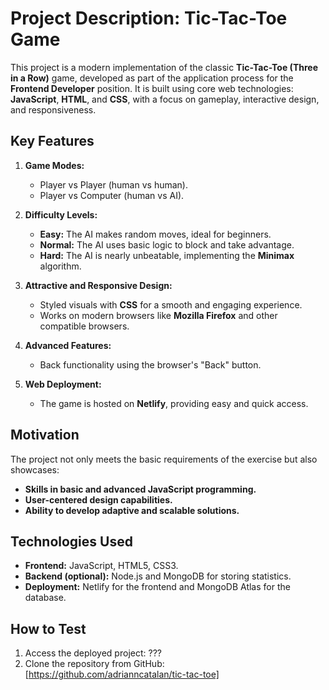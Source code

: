 # Project Description: Tic-Tac-Toe Game

This project is a modern implementation of the classic **Tic-Tac-Toe (Three in a Row)** game, developed as part of the application process for the **Frontend Developer** position. It is built using core web technologies: **JavaScript**, **HTML**, and **CSS**, with a focus on gameplay, interactive design, and responsiveness.

## Key Features  
1. **Game Modes:**
   - Player vs Player (human vs human).
   - Player vs Computer (human vs AI).

2. **Difficulty Levels:**
   - **Easy:** The AI makes random moves, ideal for beginners.  
   - **Normal:** The AI uses basic logic to block and take advantage.  
   - **Hard:** The AI is nearly unbeatable, implementing the **Minimax** algorithm.  

3. **Attractive and Responsive Design:**
   - Styled visuals with **CSS** for a smooth and engaging experience.  
   - Works on modern browsers like **Mozilla Firefox** and other compatible browsers.  

4. **Advanced Features:**
   - Back functionality using the browser's "Back" button.

5. **Web Deployment:**
   - The game is hosted on **Netlify**, providing easy and quick access.  

## Motivation  
The project not only meets the basic requirements of the exercise but also showcases:
- **Skills in basic and advanced JavaScript programming.**
- **User-centered design capabilities.**
- **Ability to develop adaptive and scalable solutions.**

## Technologies Used
- **Frontend:** JavaScript, HTML5, CSS3.  
- **Backend (optional):** Node.js and MongoDB for storing statistics.  
- **Deployment:** Netlify for the frontend and MongoDB Atlas for the database.

## How to Test
1. Access the deployed project: ???
2. Clone the repository from GitHub: [https://github.com/adrianncatalan/tic-tac-toe]

